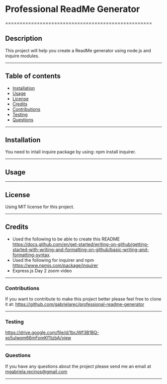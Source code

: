 <!-- Description, Table of Contents, Installation, Usage, License, credits, Contributing, Tests, and Questions -->

# Professional ReadMe Generator
===================================================
## Description
This project will help you create a ReadMe generator using node.js and inquire modules.
***
## Table of contents
- [Installation](#installation) 
- [Usage](#usage)
- [License](#license)
- [Credits](#credits)
- [Contributions](#contributions)
- [Testing](#testing)
- [Questions](#questions)
***

## Installation
You need to intall inquire package by using: npm install inquirer.
***

## Usage
***

## License

Using MIT license for this project.
***
## Credits
- Used the following to be able to create this README https://docs.github.com/en/get-started/writing-on-github/getting-started-with-writing-and-formatting-on-github/basic-writing-and-formatting-syntax.
- Used the following for inquirer and npm  https://www.npmjs.com/package/inquirer
-  Express.js Day 2 zoom video 

***

### Contributions

If you want to contribute to make this project better please feel free to clone it at:  https://github.com/gabrielarec/professional-readme-generator
***

### Testing
https://drive.google.com/file/d/1brJWf3B1BQ-xo5ulwom66mFomKf1tzbA/view
***

### Questions

If you have any questions about the project please send me an email at mgabriela.recinos@gmail.com
***



